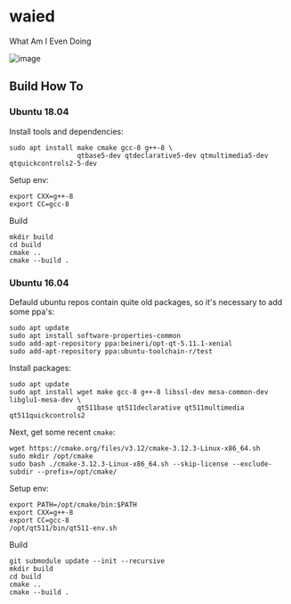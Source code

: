# waied
What Am I Even Doing

![image](https://user-images.githubusercontent.com/5008338/48269613-4adb7d00-e438-11e8-9591-218e1757d050.png)

## Build How To

### Ubuntu 18.04

Install tools and dependencies:

```shell
sudo apt install make cmake gcc-8 g++-8 \
                 qtbase5-dev qtdeclarative5-dev qtmultimedia5-dev qtquickcontrols2-5-dev
```

Setup env:

```shell
export CXX=g++-8
export CC=gcc-8
```

Build

```shell
mkdir build
cd build
cmake ..
cmake --build .
```

### Ubuntu 16.04

Defauld ubuntu repos contain quite old packages, so it's necessary to add some ppa's:

```shell
sudo apt update
sudo apt install software-properties-common
sudo add-apt-repository ppa:beineri/opt-qt-5.11.1-xenial
sudo add-apt-repository ppa:ubuntu-toolchain-r/test
```

Install packages:

```shell
sudo apt update
sudo apt install wget make gcc-8 g++-8 libssl-dev mesa-common-dev libglu1-mesa-dev \
                 qt511base qt511declarative qt511multimedia qt511quickcontrols2
```

Next, get some recent `cmake`:

```shell
wget https://cmake.org/files/v3.12/cmake-3.12.3-Linux-x86_64.sh
sudo mkdir /opt/cmake
sudo bash ./cmake-3.12.3-Linux-x86_64.sh --skip-license --exclude-subdir --prefix=/opt/cmake/
```

Setup env:

```shell
export PATH=/opt/cmake/bin:$PATH
export CXX=g++-8
export CC=gcc-8
/opt/qt511/bin/qt511-env.sh
```

Build

```shell
git submodule update --init --recursive
mkdir build
cd build
cmake ..
cmake --build .
```
